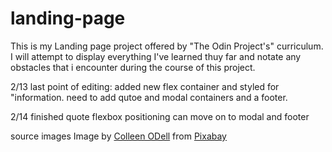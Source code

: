 # landing-page

This is my Landing page project offered by "The Odin Project's" curriculum. I will attempt to display everything I've learned thuy far and notate any obstacles that i encounter during the course of this project.

2/13
last point of editing: added new flex container and styled for "information. need to add qutoe and modal containers and a footer.

2/14
finished quote flexbox positioning can move on to modal
and footer


source images
Image by <a href="https://pixabay.com/users/starglade-768093/?utm_source=link-attribution&amp;utm_medium=referral&amp;utm_campaign=image&amp;utm_content=1531577">Colleen ODell</a> from <a href="https://pixabay.com//?utm_source=link-attribution&amp;utm_medium=referral&amp;utm_campaign=image&amp;utm_content=1531577">Pixabay</a>